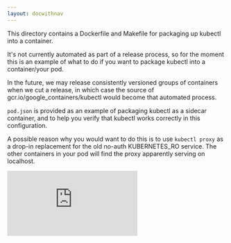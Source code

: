 ```yaml
---
layout: docwithnav
---
```

<!-- BEGIN MUNGE: UNVERSIONED_WARNING -->


<!-- END MUNGE: UNVERSIONED_WARNING -->
This directory contains a Dockerfile and Makefile for packaging up kubectl into
a container.

It's not currently automated as part of a release process, so for the moment
this is an example of what to do if you want to package kubectl into a
container/your pod.

In the future, we may release consistently versioned groups of containers when
we cut a release, in which case the source of gcr.io/google_containers/kubectl
would become that automated process.

```pod.json``` is provided as an example of packaging kubectl as a sidecar
container, and to help you verify that kubectl works correctly in
this configuration.

A possible reason why you would want to do this is to use ```kubectl proxy``` as
a drop-in replacement for the old no-auth KUBERNETES_RO service. The other
containers in your pod will find the proxy apparently serving on localhost.


<!-- BEGIN MUNGE: GENERATED_ANALYTICS -->
[![Analytics](https://kubernetes-site.appspot.com/UA-36037335-10/GitHub/examples/kubectl-container/README.md?pixel)]()
<!-- END MUNGE: GENERATED_ANALYTICS -->


